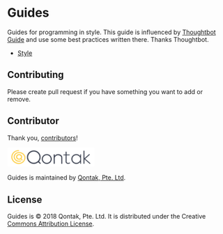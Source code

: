 # Guides

Guides for programming in style. This guide is influenced by [Thoughtbot Guide](https://github.com/thoughtbot/guides)  and use some best practices written there. Thanks Thoughtbot.

* [Style](https://github.com/qontak-dev/guides/tree/master/style)

## Contributing

Please create pull request if you have something you want to add or remove.


## Contributor

Thank you, [contributors](https://github.com/qontak-dev/guides/graphs/contributors)!

<img src="https://raw.githubusercontent.com/qontak-dev/guides/master/logo_reversed.png" alt="Qontak Pte. Ltd." width="200px">

Guides is maintained by [Qontak, Pte. Ltd](https://www.qontak.com/).

## License

Guides is © 2018 Qontak, Pte. Ltd. It is distributed under the Creative [Commons Attribution License](https://creativecommons.org/licenses/by/3.0/).

